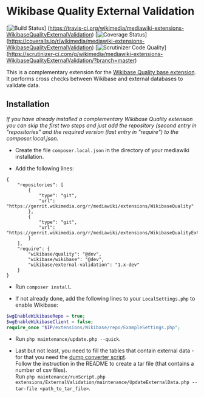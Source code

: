 # Wikibase Quality External Validation
[![Build Status](https://travis-ci.org/wikimedia/mediawiki-extensions-WikibaseQualityExternalValidation.svg?branch=master)]
(https://travis-ci.org/wikimedia/mediawiki-extensions-WikibaseQualityExternalValidation)
[![Coverage Status](https://coveralls.io/repos/wikimedia/mediawiki-extensions-WikibaseQualityExternalValidation/badge.svg)]
(https://coveralls.io/r/wikimedia/mediawiki-extensions-WikibaseQualityExternalValidation)
[![Scrutinizer Code Quality](https://scrutinizer-ci.com/g/wikimedia/mediawiki-extensions-WikibaseQualityExternalValidation/badges/quality-score.png?b=master)]
(https://scrutinizer-ci.com/g/wikimedia/mediawiki-extensions-WikibaseQualityExternalValidation/?branch=master)

This is a complementary extension for the
[Wikibase Quality base extension](https://github.com/wikimedia/mediawiki-extensions-WikibaseQuality.git).
It performs cross checks between Wikibase and external databases to validate data.

## Installation

_If you have already installed a complementary Wikibase Quality extension you can skip the first two steps and just
add the repository (second entry in "repositories" and the required version (last entry in "require") to the
composer.local.json._  

* Create the file `composer.local.json` in the directory of your mediawiki installation.

* Add the following lines:
```
{
    "repositories": [
        {
            "type": "git",
            "url": "https://gerrit.wikimedia.org/r/mediawiki/extensions/WikibaseQuality"
        },
        {
            "type": "git",
            "url": "https://gerrit.wikimedia.org/r/mediawiki/extensions/WikibaseQualityExternalValidation"
        }
    ],
    "require": {
        "wikibase/quality": "@dev",
        "wikibase/wikibase": "@dev",
        "wikibase/external-validation": "1.x-dev"
    }
}
```

* Run `composer install`.

* If not already done, add the following lines to your `LocalSettings.php` to enable Wikibase:
```php
$wgEnableWikibaseRepo = true;
$wgEnableWikibaseClient = false;
require_once "$IP/extensions/Wikibase/repo/ExampleSettings.php";
```

* Run `php maintenance/update.php --quick`.

* Last but not least, you need to fill the tables that contain external data - for that you need the
[dump converter script](https://github.com/WikidataQuality/DumpConverter).  
Follow the instruction in the README to create a tar file (that contains a number of csv files).  
Run `php maintenance/runScript.php extensions/ExternalValidation/maintenance/UpdateExternalData.php --tar-file <path_to_tar_file>`.